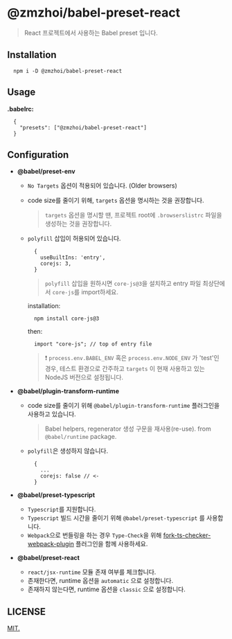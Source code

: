 # @zmzhoi/babel-preset-react

> React 프로젝트에서 사용하는 Babel preset 입니다.

## Installation

```
  npm i -D @zmzhoi/babel-preset-react
```

## Usage

**.babelrc:**

```
  {
    "presets": ["@zmzhoi/babel-preset-react"]
  }
```

## Configuration

- **@babel/preset-env**

  - `No Targets` 옵션이 적용되어 있습니다. (Older browsers)
  - code size를 줄이기 위해, `targets` 옵션을 명시하는 것을 권장합니다.
    > `targets` 옵션을 명시할 땐, 프로젝트 root에 `.browserslistrc` 파일을 생성하는 것을 권장합니다.
  - `polyfill` 삽입이 허용되어 있습니다.

    ```
      {
        useBuiltIns: 'entry',
        corejs: 3,
      }
    ```

    > `polyfill` 삽입을 원하시면 `core-js@3`을 설치하고 entry 파일 최상단에서 `core-js`를 import하세요.

    installation:

    ```
      npm install core-js@3
    ```

    then:

    ```
      import "core-js"; // top of entry file
    ```

    > ❗️ `process.env.BABEL_ENV` 혹은 `process.env.NODE_ENV` 가 'test'인 경우, 테스트 환경으로 간주하고 `targets` 이 현재 사용하고 있는 NodeJS 버전으로 설정됩니다.

- **@babel/plugin-transform-runtime**

  - code size를 줄이기 위해 `@babel/plugin-transform-runtime` 플러그인을 사용하고 있습니다.
    > Babel helpers, regenerator 생성 구문을 재사용(re-use). from `@babel/runtime` package.
  - `polyfill`은 생성하지 않습니다.
    ```
      {
        ...
        corejs: false // <-
      }
    ```

- **@babel/preset-typescript**

  - `Typescript`를 지원합니다.
  - `Typescript` 빌드 시간을 줄이기 위해 `@babel/preset-typescript` 를 사용합니다.
  - `Webpack`으로 번들링을 하는 경우 `Type-Check`을 위해 [fork-ts-checker-webpack-plugin](https://github.com/TypeStrong/fork-ts-checker-webpack-plugin) 플러그인을 함께 사용하세요.

- **@babel/preset-react**
  - `react/jsx-runtime` 모듈 존재 여부를 체크합니다.
  - 존재한다면, runtime 옵션을 `automatic` 으로 설정합니다.
  - 존재하지 않는다면, runtime 옵션을 `classic` 으로 설정합니다.

## LICENSE

[MIT.](LICENSE)
